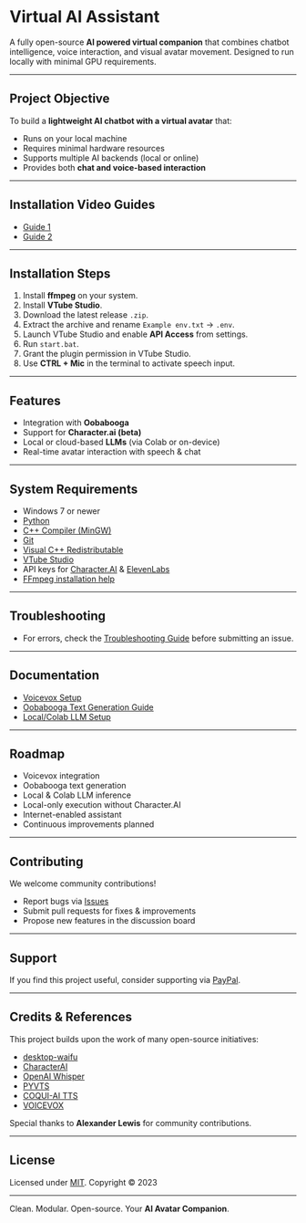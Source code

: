 #  Virtual AI Assistant

A fully open-source **AI powered virtual companion** that combines chatbot intelligence, voice interaction, and visual avatar movement. Designed to run locally with minimal GPU requirements.

---

##  Project Objective

To build a **lightweight AI chatbot with a virtual avatar** that:

* Runs on your local machine
* Requires minimal hardware resources
* Supports multiple AI backends (local or online)
* Provides both **chat and voice-based interaction**

---

##  Installation Video Guides

* [Guide 1](https://youtu.be/aZDaESBFic4)
* [Guide 2](https://youtu.be/xT4WvPg0wRs)

---

##  Installation Steps

1. Install **ffmpeg** on your system.
2. Install **VTube Studio**.
3. Download the latest release `.zip`.
4. Extract the archive and rename `Example env.txt` → `.env`.
5. Launch VTube Studio and enable **API Access** from settings.
6. Run `start.bat`.
7. Grant the plugin permission in VTube Studio.
8. Use **CTRL + Mic** in the terminal to activate speech input.

---

##  Features

* Integration with **Oobabooga**
* Support for **Character.ai (beta)**
* Local or cloud-based **LLMs** (via Colab or on-device)
* Real-time avatar interaction with speech & chat

---

##  System Requirements

* Windows 7 or newer
* [Python](https://apps.microsoft.com/detail/9PJPW5LDXLZ5?hl=en-us&gl=US)
* [C++ Compiler (MinGW)](https://sourceforge.net/projects/mingw-w64/)
* [Git](https://git-scm.com/)
* [Visual C++ Redistributable](https://learn.microsoft.com/en-us/cpp/windows/latest-supported-vc-redist?view=msvc-170)
* [VTube Studio](https://denchisoft.com/)
* API keys for [Character.AI](https://beta.character.ai/) & [ElevenLabs](https://beta.elevenlabs.io/speech-synthesis)
* [FFmpeg installation help](https://www.youtube.com/watch?v=EyIIvctDhYc&t=252s)

---

##  Troubleshooting

* For errors, check the [Troubleshooting Guide](https://github.com/TumblerWarren/Virtual_Avatar_ChatBot/blob/master/Docs/TroubleShooting.md) before submitting an issue.

---

##  Documentation

* [Voicevox Setup](https://github.com/TumblerWarren/Waifu/blob/master/Docs/VoiceVox_Readme_Doc.md)
* [Oobabooga Text Generation Guide](https://github.com/TumblerWarren/Waifu/blob/master/Docs/OogaBooga%20Text%20Gen%20Help.md)
* [Local/Colab LLM Setup](https://github.com/TumblerWarren/LLM_Inference_System)

---

##  Roadmap

*  Voicevox integration
*  Oobabooga text generation
*  Local & Colab LLM inference
*  Local-only execution without Character.AI
*  Internet-enabled assistant
*  Continuous improvements planned

---

##  Contributing

We welcome community contributions!

*  Report bugs via [Issues](https://github.com/TumblerWarren/Waifu/issues/new)
*  Submit pull requests for fixes & improvements
*  Propose new features in the discussion board

---

##  Support

If you find this project useful, consider supporting via [PayPal](https://paypal.me/RandomChanManga?country.x=IN&locale.x=en_GB).

---

##  Credits & References

This project builds upon the work of many open-source initiatives:

* [desktop-waifu](https://github.com/AlizerUncaged/desktop-waifu)
* [CharacterAI](https://github.com/kramcat/CharacterAI)
* [OpenAI Whisper](https://github.com/openai/whisper)
* [PYVTS](https://github.com/Genteki/pyvts)
* [COQUI-AI TTS](https://github.com/coqui-ai/TTS)
* [VOICEVOX](https://github.com/VOICEVOX/voicevox)

Special thanks to **Alexander Lewis** for community contributions.

---

##  License

Licensed under [MIT](https://github.com/TumblerWarren/Waifu/blob/master/Docs/LICENSE.md).
Copyright © 2023

---

 Clean. Modular. Open-source. Your **AI Avatar Companion**.


